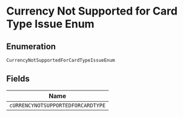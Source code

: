 
# Currency Not Supported for Card Type Issue Enum

## Enumeration

`CurrencyNotSupportedForCardTypeIssueEnum`

## Fields

| Name |
|  --- |
| `cURRENCYNOTSUPPORTEDFORCARDTYPE` |

